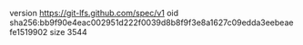 version https://git-lfs.github.com/spec/v1
oid sha256:bb9f90e4eac002951d222f0039d8b8f9f3e8a1627c09edda3eebeaefe1519902
size 3544
